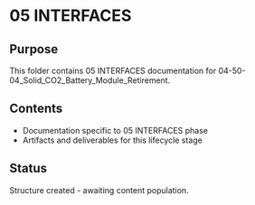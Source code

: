 # 05 INTERFACES

## Purpose
This folder contains 05 INTERFACES documentation for 04-50-04_Solid_CO2_Battery_Module_Retirement.

## Contents
- Documentation specific to 05 INTERFACES phase
- Artifacts and deliverables for this lifecycle stage

## Status
Structure created - awaiting content population.
